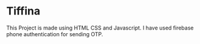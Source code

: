 # Tiffina

This Project is made using HTML CSS and Javascript.
I have used firebase phone authentication for sending OTP.
